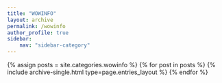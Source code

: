 ```yaml
---
title: "WOWINFO"
layout: archive
permalink: /wowinfo
author_profile: true
sidebar:
    nav: "sidebar-category"
---
```



{% assign posts = site.categories.wowinfo %}
{% for post in posts %} {% include archive-single.html type=page.entries_layout %} {% endfor %}